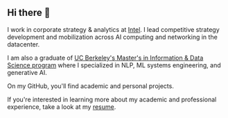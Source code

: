 ## Hi there 🙏

I work in corporate strategy & analytics at [Intel](https://www.intel.com/content/www/us/en/homepage.html). I lead competitive strategy development and mobilization across AI computing and networking in the datacenter. 

I am also a graduate of [UC Berkeley's Master's in Information & Data Science program](https://www.ischool.berkeley.edu/programs/mids) where I specialized in NLP, ML systems engineering, and generative AI.

On my GitHub, you'll find academic and personal projects.

If you're interested in learning more about my academic and professional experience, take a look at my [resume](https://github.com/andrewabrahamian/personal/blob/c6197a028c7bdf11c48bec13cc8306a942fa63c6/Andrew%20Abrahamian%20-%20Resume%20(24-10-17).pdf).

<!--
**andrewabrahamian/andrewabrahamian** is a ✨ _special_ ✨ repository because its `README.md` (this file) appears on your GitHub profile.

Here are some ideas to get you started:

- 🔭 I’m currently working on ...
- 🌱 I’m currently learning ...
- 👯 I’m looking to collaborate on ...
- 🤔 I’m looking for help with ...
- 💬 Ask me about ...
- 📫 How to reach me: ...
- 😄 Pronouns: ...
- ⚡ Fun fact: ...
-->
